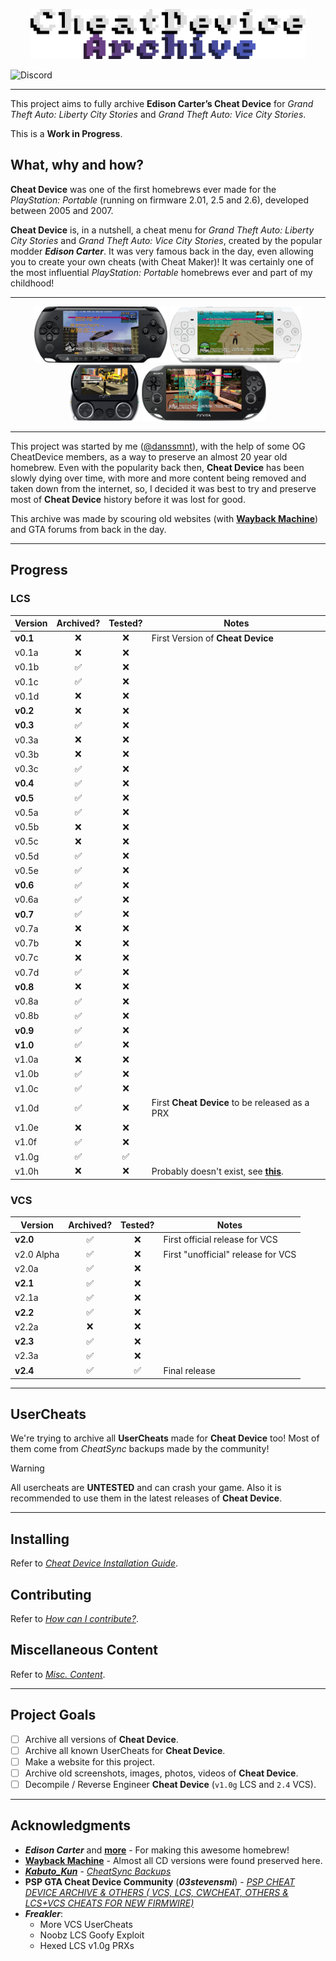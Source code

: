 <p align="center">
  <img src="./Pictures/CDA/Cheat Device Archive Logo.webp" alt="Cheat Device Archive Logo" width="440" height="80"></img>
</p>

![Discord](https://img.shields.io/discord/1405664620814798898?style=flat&label=Official%20Discord%20Server&labelColor=rgb(50%2C%2050%2C%2050)&color=%2374428a)

---

This project aims to fully archive **Edison Carter’s Cheat Device** for _Grand Theft Auto: Liberty City Stories_ and _Grand Theft Auto: Vice City Stories_.

This is a **Work in Progress**.

## What, why and how?
**Cheat Device** was one of the first homebrews ever made for the _PlayStation: Portable_ (running on firmware 2.01, 2.5 and 2.6), developed between 2005 and 2007. 

**Cheat Device** is, in a nutshell, a cheat menu for _Grand Theft Auto: Liberty City Stories_ and _Grand Theft Auto: Vice City Stories_, created by the popular modder _**Edison Carter**_. 
It was very famous back in the day, even allowing you to create your own cheats (with Cheat Maker)! It was certainly one of the most influential _PlayStation: Portable_ homebrews ever and part of my childhood!

---

<div align="center">
    <img src="./Pictures/CDA/PSP STREET LCS.webp" alt="PSP Street" style="height: 90px;"/>
    <img src="./Pictures/CDA/PSP WHITE VCS.webp" alt="White PSP" style="height: 90px;"/>
    <img src="./Pictures/CDA/PSP GO LCS.webp" alt="PSP GO" style="height: 90px;"/>
    <img src="./Pictures/CDA/PSVITA OLED VCS.webp" alt="PSVita OLED" style="height: 90px;"/>
</div>

---

This project was started by me ([@danssmnt](https://github.com/danssmnt)), with the help of some OG CheatDevice members, as a way to preserve an almost 20 year old homebrew. 
Even with the popularity back then, **Cheat Device** has been slowly dying over time, with more and more content being removed and taken down from the internet, so, I decided it was best to try and preserve most of **Cheat Device** history before it was lost for good.

This archive was made by scouring old websites (with **[Wayback Machine](https://web.archive.org/)**) and GTA forums from back in the day.

---

## Progress
### LCS
|    Version    |          Archived?        |          Tested?          |             Notes             |
|---------------|:-------------------------:|:-------------------------:|-------------------------------|
| **v0.1**          | :x:                       | :x:                       | First Version of **Cheat Device** |
| v0.1a         | :x:                       | :x:                       ||
| v0.1b         | :white_check_mark:        | :x:                       ||
| v0.1c         | :white_check_mark:        | :x:                       ||
| v0.1d         | :x:                       | :x:                       ||
| **v0.2**      | :x:                       | :x:                       ||
| **v0.3**      | :white_check_mark:        | :x:                       ||
| v0.3a         | :x:                       | :x:                       ||
| v0.3b         | :x:                       | :x:                       ||
| v0.3c         | :white_check_mark:        | :x:                       ||
| **v0.4**      | :white_check_mark:        | :x:                       ||
| **v0.5**      | :white_check_mark:        | :x:                       ||
| v0.5a         | :white_check_mark:        | :x:                       ||
| v0.5b         | :x:                       | :x:                       ||
| v0.5c         | :x:                       | :x:                       ||
| v0.5d         | :white_check_mark:        | :x:                       ||
| v0.5e         | :white_check_mark:        | :x:                       ||
| **v0.6**      | :white_check_mark:        | :x:                       ||
| v0.6a         | :white_check_mark:        | :x:                       ||
| **v0.7**      | :white_check_mark:        | :x:                       ||
| v0.7a         | :x:                       | :x:                       ||
| v0.7b         | :x:                       | :x:                       ||
| v0.7c         | :x:                       | :x:                       ||
| v0.7d         | :white_check_mark:        | :x:                       ||
| **v0.8**      | :x:                       | :x:                       ||
| v0.8a         | :white_check_mark:        | :x:                       ||
| v0.8b         | :white_check_mark:        | :x:                       ||
| **v0.9**      | :white_check_mark:        | :x:                       ||
| **v1.0**      | :white_check_mark:        | :x:                       ||
| v1.0a         | :x:                       | :x:                       ||
| v1.0b         | :white_check_mark:        | :x:                       ||
| v1.0c         | :white_check_mark:        | :x:                       ||
| v1.0d         | :white_check_mark:        | :x:                       | First **Cheat Device** to be released as a PRX |
| v1.0e         | :x:                       | :x:                       ||
| v1.0f         | :white_check_mark:        | :x:                       ||
| v1.0g         | :white_check_mark:        | :white_check_mark:        ||
| v1.0h         | :x:                       | :x:                       | Probably doesn't exist, see **[this](./LCS/Cheat%20Device/v1.0/v1.0h/README.md)**. |

### VCS
|    Version    |         Archived?         |          Tested?          |             Notes             |
|---------------|:-------------------------:|:-------------------------:|-------------------------------|
| **v2.0**      | :white_check_mark:        |:x:                        | First official release for VCS |
| v2.0 Alpha    | :white_check_mark:        |:x:                        | First "unofficial" release for VCS |
| v2.0a         | :white_check_mark:        |:x:                        ||
| **v2.1**      | :white_check_mark:        |:x:                        ||
| v2.1a         | :white_check_mark:        |:x:                        ||
| **v2.2**      | :white_check_mark:        |:x:                        ||
| v2.2a         | :x:                       |:x:                        ||
| **v2.3**      | :white_check_mark:        |:x:                        ||
| v2.3a         | :white_check_mark:        |:x:                        ||
| **v2.4**      | :white_check_mark:        | :white_check_mark:        | Final release |

---

## UserCheats
We're trying to archive all **UserCheats** made for **Cheat Device** too!
Most of them come from _CheatSync_ backups made by the community!

> [!WARNING]
> All usercheats are **UNTESTED** and can crash your game.
> Also it is recommended to use them in the latest releases of **Cheat Device**.

---

## Installing
Refer to _[Cheat Device Installation Guide](./.github/INSTALLING.md)_.

## Contributing
Refer to _[How can I contribute?](./.github/CONTRIBUTING.md)_.

## Miscellaneous Content
Refer to _[Misc. Content](./Miscellaneous%20Content.md#miscellaneous-content)_.

---
 
## Project Goals
 - [ ] Archive all versions of **Cheat Device**.
 - [ ] Archive all known UserCheats for **Cheat Device**.
 - [ ] Make a website for this project.
 - [ ] Archive old screenshots, images, photos, videos of **Cheat Device**.
 - [ ] Decompile / Reverse Engineer **Cheat Device** (``v1.0g`` LCS and ``2.4`` VCS).
 
---

## Acknowledgments
 - **_Edison Carter_** and **[more](./Miscellaneous%20Content.md#cheatdevice-original-contributors)** - For making this awesome homebrew!
 - **[Wayback Machine](https://web.archive.org/)** - Almost all CD versions were found preserved here.
 - _**[Kabuto_Kun](https://www.reddit.com/user/Kabuto_Kun/)**_ - _[CheatSync Backups](https://www.reddit.com/r/vitahacks/comments/6xxsif/comment/dmjvnx5/?utm_source=share&utm_medium=web3x&utm_name=web3xcss&utm_term=1&utm_content=share_button)_
 - **PSP GTA Cheat Device Community** (_**03stevensmi**_) - _[PSP CHEAT DEVICE ARCHIVE & OTHERS ( VCS, LCS, CWCHEAT, OTHERS & LCS+VCS CHEATS FOR NEW FIRMWIRE)](https://archive.org/details/psp-cheat-device-archive)_
 - **_Freakler_**:
   - More VCS UserCheats
   - Noobz LCS Goofy Exploit
   - Hexed LCS v1.0g PRXs